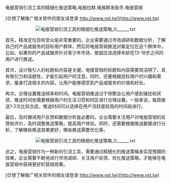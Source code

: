 电报营销引流工具的精细化推送策略,电报拉群,电报群发助手,电报营销

[😍想了解推广相关软件的朋友请登录 http://www.vst.tw](http://www.vst.tw)

 <center><img src="https://vst.tw/MP4/tuiguang/png/3.png" alt="电报营销引流工具的精细化推送策略_0______.txt"></center>

首先，精准定位目标受众是非常重要的。企业需要通过市场调研和数据分析，了解自己的产品或服务的目标用户群体，然后将电报营销推送对象定位在这个群体中。比如，如果你的产品或服务针对青少年市场，那就应该选择年龄在13-18岁之间的用户进行推送。

其次，设计吸引人的标题和内容是关键。电报营销的标题和内容需要简洁明了、具有吸引力和话题性，才能引起用户的注意。同时，还要根据目标用户的兴趣和需求，量身打造相关的内容，让用户能够感受到产品或服务的价值和好处。

再次，合理设置推送频率和时间。电报营销推送过于频繁会让用户感到骚扰和厌烦，推送时间也需要根据用户的生活习惯和时区进行合理设置。一般来说，每周推送1-2次比较合适，推送时间可以选择在用户活跃度较高的时间段进行。

最后，及时跟进用户反馈和数据分析是必要的。企业需要关注用户对电报营销的反馈和评价，及时调整推送策略，提高用户体验。同时，还需要根据推送数据进行分析，了解哪些推送效果更好，哪些推送需要优化等。

 <center><img src="https://vst.tw/MP4/tuiguang/png/8.png" alt="电报营销引流工具的精细化推送策略_0______.txt"></center>

总之，电报营销作为一种新的引流工具，需要通过精细化的推送策略来实现预期的效果。企业需要不断地进行市场调研、关注用户反馈、优化推送策略，才能够在电报营销中获得更好的营销效果。

[😍想了解推广相关软件的朋友请登录 http://www.vst.tw](http://www.vst.tw)



